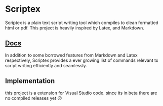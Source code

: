 # Scriptex

Scriptex is a plain text script writing tool which compiles to clean formatted html or pdf. This project is heavily inspired by Latex, and Markdown. 

## [Docs](Scriptdown/docs.md)

In addition to some borrowed features from Markdown and Latex respectively, Scriptex provides a ever growing list of commands relevant to script writing efficiently and seamlessly.

## Implementation

this project is a extension for Visual Studio code. since its in beta there are no compiled releases yet ☹️

